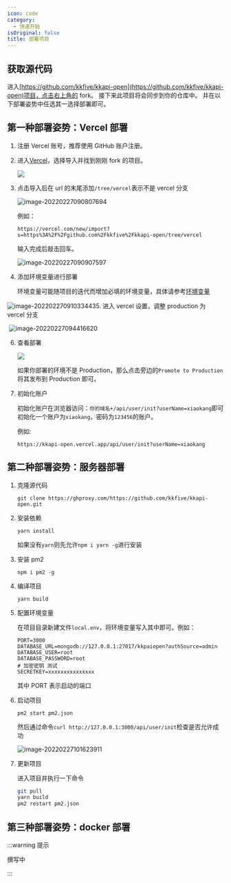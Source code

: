 ```yaml
---
icon: code
category:
  - 快速开始
isOriginal: false
title: 部署项目
---
```


## 获取源代码

进入[https://github.com/kkfive/kkapi-open](https://github.com/kkfive/kkapi-open)项目，点击右上角的 fork。
接下来此项目将会同步到你的仓库中。
并在以下部署姿势中任选其一选择部署即可。

## 第一种部署姿势：Vercel 部署

1. 注册 Vercel 账号，推荐使用 GitHub 账户注册。

2. 进入[Vercel](https://vercel.com/new)，选择导入并找到刚刚 fork 的项目。

   ![](https://file.acs.pw/picGo/2022/02/27/20220227090529.png)

3. 点击导入后在 url 的末尾添加`/tree/vercel`表示不是 vercel 分支

   ![image-20220227090807694](https://file.acs.pw/picGo/2022/02/27/20220227090807.png)

   例如：

   `https://vercel.com/new/import?s=https%3A%2F%2Fgithub.com%2Fkkfive%2Fkkapi-open/tree/vercel`

   输入完成后敲击回车。

   ![image-20220227090907597](https://file.acs.pw/picGo/2022/02/27/20220227090907.png)

4. 添加环境变量进行部署

   环境变量可能随项目的迭代而增加必填的环境变量，具体请参考[环境变量](/reference/kkapi/environment.html)

![image-20220227091033443](https://file.acs.pw/picGo/2022/02/27/20220227091033.png)5. 进入 vercel 设置，调整 production 为 vercel 分支

​ ![image-20220227094416620](https://file.acs.pw/picGo/2022/02/27/20220227094416.png)

6. 查看部署

   ![](https://file.acs.pw/picGo/2022/02/27/20220227094537.png)

   如果你部署的环境不是 Production，那么点击旁边的`Promote to Production`将其发布到 Production 即可。

7. 初始化账户

   初始化账户在浏览器访问：`你的域名+/api/user/init?userName=xiaokang`即可初始化一个账户为`xiaokang`，密码为`123456`的账户。

   例如:

   `https://kkapi-open.vercel.app/api/user/init?userName=xiaokang`

## 第二种部署姿势：服务器部署

1. 克隆源代码

   `git clone https://ghproxy.com/https://github.com/kkfive/kkapi-open.git`

2. 安装依赖

   `yarn install`

   如果没有`yarn`则先允许`npm i yarn -g`进行安装

3. 安装 pm2

   `npm i pm2 -g`

4. 编译项目

   `yarn build`

5. 配置环境变量

   在项目目录新建文件`local.env`，将环境变量写入其中即可。例如：

   ```
   PORT=3000
   DATABASE_URL=mongodb://127.0.0.1:27017/kkpaiopen?authSource=admin
   DATABASE_USER=root
   DATABASE_PASSWORD=root
   # 加密密钥 测试
   SECRETKEY=xxxxxxxxxxxxxxx
   ```

   其中 PORT 表示启动的端口

6. 启动项目

   `pm2 start pm2.json`

   然后通过命令`curl http://127.0.0.1:3000/api/user/init`检查是否允许成功

   ![image-20220227101623911](https://file.acs.pw/picGo/2022/02/27/20220227101623.png)

7. 更新项目

   进入项目并执行一下命令

   ```bash
   git pull
   yarn build
   pm2 restart pm2.json
   ```

## 第三种部署姿势：docker 部署

:::warning 提示

撰写中

:::

